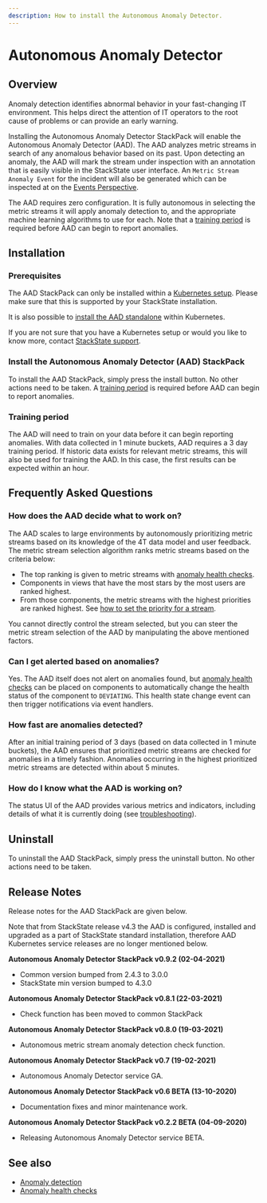 ```yaml
---
description: How to install the Autonomous Anomaly Detector.
---
```


# Autonomous Anomaly Detector

## Overview

Anomaly detection identifies abnormal behavior in your fast-changing IT environment. This helps direct the attention of IT operators to the root cause of problems or can provide an early warning.

Installing the Autonomous Anomaly Detector StackPack will enable the Autonomous Anomaly Detector \(AAD\). The AAD analyzes metric streams in search of any anomalous behavior based on its past. Upon detecting an anomaly, the AAD will mark the stream under inspection with an annotation that is easily visible in the StackState user interface. An `Metric Stream Anomaly Event` for the incident will also be generated which can be inspected at on the [Events Perspective](../../use/stackstate-ui/perspectives/events_perspective.md).

The AAD requires zero configuration. It is fully autonomous in selecting the metric streams it will apply anomaly detection to, and the appropriate machine learning algorithms to use for each. Note that a [training period](#training-period) is required before AAD can begin to report anomalies.

## Installation

### Prerequisites

The AAD StackPack can only be installed within a [Kubernetes setup](../../setup/installation/kubernetes_install/). Please make sure that this is supported by your StackState installation.

It is also possible to [install the AAD standalone](../../setup/installation/kubernetes_install/aad_standalone.md) within Kubernetes.

If you are not sure that you have a Kubernetes setup or would you like to know more, contact [StackState support](https://support.stackstate.com/hc/en-us).

### Install the Autonomous Anomaly Detector \(AAD\) StackPack

To install the AAD StackPack, simply press the install button. No other actions need to be taken. A [training period](#training-period) is required before AAD can begin to report anomalies.

### Training period

The AAD will need to train on your data before it can begin reporting anomalies. With data collected in 1 minute buckets, AAD requires a 3 day training period. If historic data exists for relevant metric streams, this will also be used for training the AAD. In this case, the first results can be expected within an hour.

## Frequently Asked Questions

### How does the AAD decide what to work on?

The AAD scales to large environments by autonomously prioritizing metric streams based on its knowledge of the 4T data model and user feedback. The metric stream selection algorithm ranks metric streams based on the criteria below:

* The top ranking is given to metric streams with [anomaly health checks](../../use/health-state/anomaly-health-checks.md).
* Components in views that have the most stars by the most users are ranked highest.
* From those components, the metric streams with the highest priorities are ranked highest. See [how to set the priority for a stream](../../configure/telemetry/how_to_use_the_priority_field_for_components.md).

You cannot directly control the stream selected, but you can steer the metric stream selection of the AAD by manipulating the above mentioned factors.

### Can I get alerted based on anomalies?

Yes. The AAD itself does not alert on anomalies found, but [anomaly health checks](../../use/health-state/anomaly-health-checks.md) can be placed on components to automatically change the health status of the component to `DEVIATING`. This health state change event can then trigger notifications via event handlers.

### How fast are anomalies detected?

After an initial training period of 3 days (based on data collected in 1 minute buckets), the AAD ensures that prioritized metric streams are checked for anomalies in a timely fashion. Anomalies occurring in the highest prioritized metric streams are detected within about 5 minutes.

### How do I know what the AAD is working on?

The status UI of the AAD provides various metrics and indicators, including details of what it is currently doing \(see [troubleshooting](../../setup/installation/kubernetes_install/aad_standalone.md#troubleshooting)\).

## Uninstall

To uninstall the AAD StackPack, simply press the uninstall button. No other actions need to be taken.

## Release Notes

Release notes for the AAD StackPack are given below.

Note that from StackState release v4.3 the AAD is configured, installed and upgraded as a part of StackState standard installation, therefore AAD Kubernetes service releases are no longer mentioned below.

**Autonomous Anomaly Detector StackPack v0.9.2 \(02-04-2021\)**

* Common version bumped from 2.4.3 to 3.0.0
* StackState min version bumped to 4.3.0

**Autonomous Anomaly Detector StackPack v0.8.1 \(22-03-2021\)**

* Check function has been moved to common StackPack

**Autonomous Anomaly Detector StackPack v0.8.0 \(19-03-2021\)**

* Autonomous metric stream anomaly detection check function.

**Autonomous Anomaly Detector StackPack v0.7 \(19-02-2021\)**

* Autonomous Anomaly Detector service GA.

**Autonomous Anomaly Detector StackPack v0.6 BETA \(13-10-2020\)**

* Documentation fixes and minor maintenance work.

**Autonomous Anomaly Detector StackPack v0.2.2 BETA \(04-09-2020\)**

* Releasing Autonomous Anomaly Detector service BETA.

## See also

* [Anomaly detection](../../use/introduction-to-stackstate/anomaly-detection.md)
* [Anomaly health checks](../../use/health-state/anomaly-health-checks.md)

